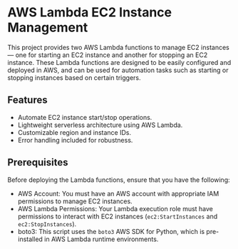# AWS Lambda EC2 Instance Management

This project provides two AWS Lambda functions to manage EC2 instances — one for starting an EC2 instance and another for stopping an EC2 instance. These Lambda functions are designed to be easily configured and deployed in AWS, and can be used for automation tasks such as starting or stopping instances based on certain triggers.

## Features
- Automate EC2 instance start/stop operations.
- Lightweight serverless architecture using AWS Lambda.
- Customizable region and instance IDs.
- Error handling included for robustness.

## Prerequisites
Before deploying the Lambda functions, ensure that you have the following:

- AWS Account: You must have an AWS account with appropriate IAM permissions to manage EC2 instances.
- AWS Lambda Permissions: Your Lambda execution role must have permissions to interact with EC2 instances (`ec2:StartInstances` and `ec2:StopInstances`).
- boto3: This script uses the `boto3` AWS SDK for Python, which is pre-installed in AWS Lambda runtime environments.
